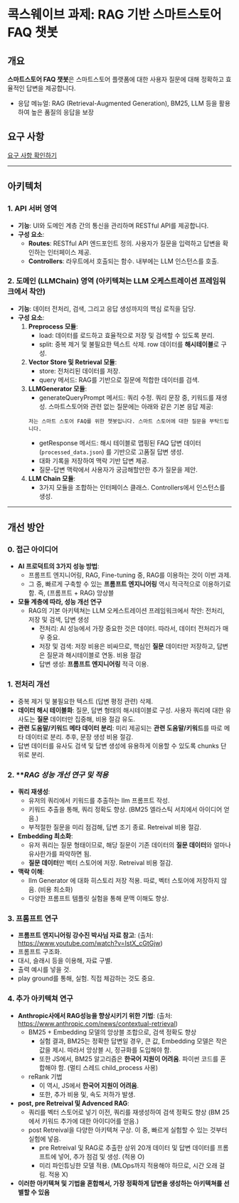 # 콕스웨이브 과제: RAG 기반 스마트스토어 FAQ 챗봇

## 개요

**스마트스토어 FAQ 챗봇**은 스마트스토어 플랫폼에 대한 사용자 질문에 대해 정확하고 효율적인 답변을 제공합니다.

- 응답 메뉴얼: RAG (Retrieval-Augmented Generation), BM25, LLM 등을 활용하여 높은 품질의 응답을 보장

## 요구 사항

[요구 사항 확인하기](./docs/README.md)

---

## 아키텍처

### 1. API 서버 영역

- **기능**: UI와 도메인 계층 간의 통신을 관리하며 RESTful API를 제공합니다.
- **구성 요소**:
  - **Routes**: RESTful API 엔드포인트 정의. 사용자가 질문을 입력하고 답변을 확인하는 인터페이스 제공.
  - **Controllers**: 라우트에서 호출되는 함수. 내부에는 LLM 인스턴스를 호출.

### 2. 도메인 (LLMChain) 영역 (아키텍쳐는 LLM 오케스트레이션 프레임워크에서 착안)

- **기능**: 데이터 전처리, 검색, 그리고 응답 생성까지의 핵심 로직을 담당.
- **구성 요소**:
  1. **Preprocess 모듈**:
     - load: 데이터를 로드하고 효율적으로 저장 및 검색할 수 있도록 분리.
     - split: 중복 제거 및 불필요한 텍스트 삭제. row 데이터를 **해시테이블**로 구성.
  2. **Vector Store 및 Retrieval 모듈**:
     - store: 전처리된 데이터를 저장.
     - query 메서드: RAG를 기반으로 질문에 적합한 데이터를 검색.
  3. **LLMGenerator 모듈**:
     - generateQueryPrompt 메서드: 쿼리 수정. 쿼리 문장 중, 키워드를 재생성. 스마트스토어와 관련 없는 질문에는 아래와 같은 기본 응답 제공:
      ```
      저는 스마트 스토어 FAQ를 위한 챗봇입니다. 스마트 스토어에 대한 질문을 부탁드립니다.
      ```
     - getResponse 메서드: 해시 테이블로 맵핑된 FAQ 답변 데이터(`processed_data.json`) 를 기반으로 고품질 답변 생성.
     - 대화 기록을 저장하여 맥락 기반 답변 제공.
     - 질문-답변 맥락에서 사용자가 궁금해할만한 추가 질문을 제안.
   4. **LLM Chain 모듈**:
	    - 3가지 모듈을 조합하는 인터페이스 클래스. Controllers에서 인스턴스를 생성.


---

## 개선 방안

### 0. **접근 아이디어**

- **AI 프로덕트의 3가지 성능 방법**:
  - 프롬프트 엔지니어링, RAG, Fine-tuning 중, RAG를 이용하는 것이 이번 과제.
  - 그 중, 빠르게 구축할 수 있는 **프롬프트 엔지니어링** 역시 적극적으로 이용하기로 함. 즉, (프롬프트 + RAG) 앙상블
- **모듈 계층에 따라, 성능 개선 연구**
	- RAG의 기본 아키텍쳐는 LLM 오케스트레이션 프레임워크에서 착안: 전처리, 저장 및 검색, 답변 생성
		- 전처리: AI 성능에서 가장 중요한 것은 데이터. 따라서, 데이터 전처리가 매우 중요.
		- 저장 및 검색: 저장 비용은 비싸므로, 핵심인 **질문** 데이터만 저장하고, 답변은 질문과 해시테이블로 연동. 비용 절감
		- 답변 생성: **프롬프트 엔지니어링** 적극 이용.


### 1. **전처리 개선**

- 중복 제거 및 불필요한 텍스트 (답변 평정 관련) 삭제.
- **데이터 해시 테이블화**: 질문, 답변 형태의 해시테이블로 구성. 사용자 쿼리에 대한 유사도는 **질문** 데이터만 집중해, 비용 절감 유도.
- **관련 도움말/키워드 메타 데이터 분리**: 미리 제공되는 **관련 도움말/키워드**를 따로 메타 데이터로 분리. 추후, 문장 생성 비용 절감.
- 답변 데이터를 유사도 검색 및 답변 생성에 유용하게 이용할 수 있도록 chunks 단위로 분리.

### 2. ***RAG 성능 개선 연구 및 적용*

- **쿼리 재생성**:
  - 유저의 쿼리에서 키워드를 추출하는 llm 프롬프트 작성.
  - 키워드 추출을 통해, 쿼리 정확도 향상. (BM25 엘라스틱 서치에서 아이디어 얻음.)
  - 부적절한 질문을 미리 점검해, 답변 조기 종료. Retreival 비용 절감.
- **Embedding 최소화**:
  - 유저 쿼리는 질문 형태이므로, 해당 질문이 기존 데이터의 **질문 데이터**와 얼마나 유사한가를 파악하면 됨. 
  - **질문 데이터**만 벡터 스토어에 저장. Retreival 비용 절감.
- **맥락 이해**:
  - llm Generator 에 대화 히스토리 저장 적용. 따로, 벡터 스토어에 저장하지 않음. (비용 최소화)
  - 다양한 프롬프트 템플릿 실험을 통해 문맥 이해도 향상.
  
### 3. **프롬프트 연구**

- **프롬프트 엔지니어링 강수진 박사님 자료 참고**: (출처: https://www.youtube.com/watch?v=IstX_cGtGjw)
 - 프롬프트 구조화.
 - 대시, 슬래시 등을 이용해, 자료 구별.
 - 출력 예시를 넣을 것.
 - play ground를 통해, 실험. 직접 체감하는 것도 중요.

### 4. **추가 아키텍쳐 연구**
-  **Anthropic사에서 RAG성능을 향상시키기 위한 기법**: (출처: https://www.anthropic.com/news/contextual-retrieval)
	- BM25 + Embedding 모델의 앙상블 조합으로, 검색 정확도 향상
		- 실험 결과, BM25는 정확한 답변일 경우, 큰 값, Embedding 모델은 작은 값을 제시. 따라서 앙상블 시, 정규화를 도입해야 함.
		- 또한 JS에서, BM25 알고리즘은 **한국어 지원이 어려움**. 파이썬 코드를 혼합해야 함. (멀티 스레드 child_process 사용)
	- reRank 기법
		- 이 역시, JS에서 **한국어 지원이 어려움**.
		- 또한, 추가 비용 및, 속도 저하가 발생.
- **post, pre Retreival 및 Advenced RAG**:
	- 쿼리를 벡터 스토어로 넣기 이전, 쿼리를 재생성하여 검색 정확도 향상 (BM 25에서 키워드 추가에 대한 아이디어를 얻음.)
	- post Retreival을 다양한 아키텍쳐 구상. 이 중, 빠르게 실험할 수 있는 것부터 실험에 넣음.
		- pre Retreival 및 RAG로 추출한 상위 20개 데이터 및 답변 데이터를 프롬프트에 넣어, 추가 점검 및 생성. (적용 O)
		- 미리 파인튜닝한 모델 적용. (MLOps까지 적용해야 하므로, 시간 오래 걸림. 적용 X)	
- **이러한 아키텍쳐 및 기법을 혼합해서, 가장 정확하게 답변을 생성하는 아키텍쳐를 선별할 수 있음**
